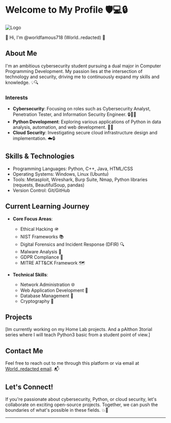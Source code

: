 # Welcome to My Profile 🛡️💻🔒

![Logo](https://github.com/worldfamous718/pAIthon-Labs/blob/main/Logos-Files/cybersecLogo.jpg)

👋 Hi, I'm @worldfamous718 (World..redacted) 🔐

## About Me

I'm an ambitious cybersecurity student pursuing a dual major in Computer Programming Development. My passion lies at the intersection of technology and security, driving me to continuously expand my skills and knowledge. 💡🔍

### Interests

- **Cybersecurity**: Focusing on roles such as Cybersecurity Analyst, Penetration Tester, and Information Security Engineer. 🔒🕵️‍♂️
- **Python Development**: Exploring various applications of Python in data analysis, automation, and web development. 🐍🧮
- **Cloud Security**: Investigating secure cloud infrastructure design and implementation. ☁️🔒

## Skills & Technologies

- Programming Languages: Python, C++, Java, HTML/CSS
- Operating Systems: Windows, Linux (Ubuntu)
- Tools: Metasploit, Wireshark, Burp Suite, Nmap, Python libraries (requests, BeautifulSoup, pandas)
- Version Control: Git/GitHub

## Current Learning Journey

- **Core Focus Areas**:
  - Ethical Hacking 🪖
  - NIST Frameworks 📚
  - Digital Forensics and Incident Response (DFIR) 🔍
  - Malware Analysis 🦠
  - GDPR Compliance 📜
  - MITRE ATT&CK Framework 🗺️

- **Technical Skills**:
  - Network Administration 🌐
  - Web Application Development 🌟
  - Database Management 🏦
  - Cryptography 🔑

## Projects

[Im currently working on my Home Lab projects. And a pAIthon 3torial series where I will teach Python3 basic from a student point of view.]

## Contact Me

Feel free to reach out to me through this platform or via email at <a href="mailto:worldmccrea@gmail.com">World..redacted email</a>. 📬

## Let's Connect!

If you're passionate about cybersecurity, Python, or cloud security, let's collaborate on exciting open-source projects. Together, we can push the boundaries of what's possible in these fields. 💥🎯

---
